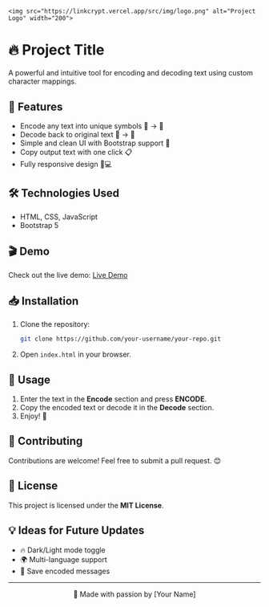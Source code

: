 # <p align="center">
    <img src="https://linkcrypt.vercel.app/src/img/logo.png" alt="Project Logo" width="200">
</p>

# 🔥 Project Title

A powerful and intuitive tool for encoding and decoding text using custom character mappings.

## 🚀 Features

- Encode any text into unique symbols 🔡 → 🔣
- Decode back to original text 🔣 → 🔡
- Simple and clean UI with Bootstrap support 🎨
- Copy output text with one click 📋
- Fully responsive design 📱💻

## 🛠️ Technologies Used

- HTML, CSS, JavaScript
- Bootstrap 5

## 🎬 Demo

Check out the live demo: [Live Demo](your-demo-link-here)

## 📥 Installation

1. Clone the repository:
   ```bash
   git clone https://github.com/your-username/your-repo.git
   ```
2. Open `index.html` in your browser.

## 📝 Usage

1. Enter the text in the **Encode** section and press **ENCODE**.
2. Copy the encoded text or decode it in the **Decode** section.
3. Enjoy! 🎉

## 🤝 Contributing

Contributions are welcome! Feel free to submit a pull request. 😊

## 📄 License

This project is licensed under the **MIT License**.

## 💡 Ideas for Future Updates

- 🔥 Dark/Light mode toggle
- 🌍 Multi-language support
- 💾 Save encoded messages

---
<p align="center">💙 Made with passion by [Your Name]</p>


